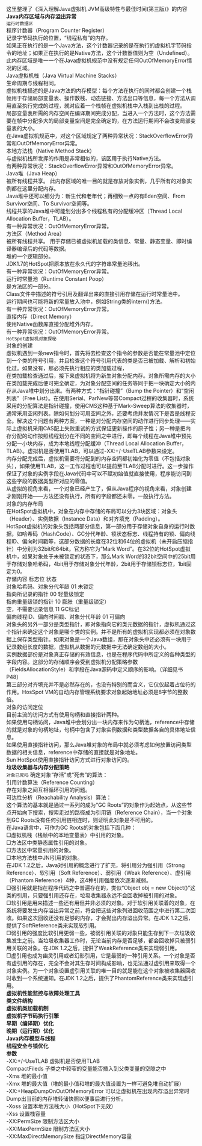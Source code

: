 这里整理了《深入理解Java虚拟机 JVM高级特性与最佳时间(第三版)》的内容
**Java内存区域与内存溢出异常<br/>**
`运行时数据区`<br/>
程序计数器（Program Counter Register）<br/>
记录字节码执行的位置，“线程私有”的内存。<br/>
如果正在执行的是一个Java方法，这个计数器记录的是在执行的虚拟机字节码指令的地址；如果正在执行的是Native方法，这个计数器值则为空（Undefined）。
此内存区域是唯一一个在Java虚拟机规范中没有规定任何OutOfMemoryError情况的区域。<br/>
Java虚拟机栈（Java Virtual Machine Stacks）<br/>
生命周期与线程相同。<br/>
虚拟机栈描述的是Java方法的内存模型：每个方法在执行的同时都会创建一个栈帧用于存储局部变量表、操作数栈、动态链接、方法出口等信息，每一个方法从调用直至执行完成的过程，就对应着一个栈帧在虚拟机栈中入栈到出栈的过程。<br/>
局部变量表所需的内存空间在编译期间完成分配，当进入一个方法时，这个方法需要在帧中分配多大的局部变量空间是完全确定的，在方法运行期间不会改变局部变量表的大小。<br/>
在Java虚拟机规范中，对这个区域规定了两种异常状况：StackOverflowError异常和OutOfMemoryError异常。<br/>
本地方法栈（Native Method Stack）<br/>
与虚拟机栈所发挥的作用是非常相似的，该区用于执行Native方法。<br/>
有两种异常状况：StackOverflowError异常和OutOfMemoryError异常。<br/>
Java堆（Java Heap）<br/>
被所有线程共享。
此内存区域的唯一目的就是存放对象实例，几乎所有的对象实例都在这里分配内存。<br/>
Java堆中还可以细分为：新生代和老年代；再细致一点的有Eden空间、From Survivor空间、To Survivor空间等。<br/>
线程共享的Java堆中可能划分出多个线程私有的分配缓冲区（Thread Local Allocation Buffer，TLAB）。<br/>
有一种异常状况：OutOfMemoryError异常。<br/>
方法区（Method Area）<br/>
被所有线程共享。
用于存储已被虚拟机加载的类信息、常量、静态变量、即时编译器编译后的代码等数据。<br/>
堆的一个逻辑部分。<br/>
JDK1.7的HotSpot把原本放在永久代的字符串常量池移出。<br/>
有一种异常状况：OutOfMemoryError异常。<br/>
运行时常量池（Runtime Constant Poop）<br/>
是方法区的一部分。<br/>
Class文件中描述的符号引用及翻译出来的直接引用存储在运行时常量池中。<br/>
运行期间也可能将新的常量放入池中，例如String类的intern()方法。<br/>
有一种异常状况：OutOfMemoryError异常。<br/>
直接内存（Direct Memory）<br/>
使用Native函数库直接分配堆外内存。<br/>
有一种异常状况：OutOfMemoryError异常。<br/>
`HotSpot虚拟机对象探秘`<br/>
对象的创建<br/>
虚拟机遇到一条new指令时，首先将去检查这个指令的参数是否能在常量池中定位到一个类的符号引用，并且检查这个符号引用代表的类是否已被加载、解析和初始化过。如果没有，那必须先执行相应的类加载过程，<br/>
在类加载检查通过后，接下来虚拟机将为新生对象分配内存。对象所需内存的大小在类加载完成后便可完全确定，为对象分配空间的任务等同于把一块确定大小的内存从Java堆中划分出来。有两种方式：“指针碰撞”（Bump the Pointer）和“空闲列表”（Free List）。在使用Serial、ParNew等带Compact过程的收集器时，系统采用的分配算法是指针碰撞，使用CMS这种基于Mark-Sweep算法的收集器时，通常采用空闲列表。除如何划分可用空间之外，还要考虑并发情况下是否是线程安全。解决这个问题有两种方案，一种是对分配内存空间的动作进行同步处理——实际上虚拟机采用CAS配上失败重试的方式保证更新操作的原子性；另一种是把内存分配的动作按照线程划分在不同的空间之中进行，即每个线程在Java堆中预先分配一小块内存，成为本地线程分配缓冲（Thread Local Allocation Buffer，TLAB）。虚拟机是否使用TLAB，可以通过-XX:+/-UseTLAB参数来设定。<br/>
内存分配完成后，虚拟机需要将分配到的内存空间都初始化为零值（不包括对象头），如果使用TLAB，这一工作过程也可以提前至TLAB分配时进行。这一步操作保证了对象的实例字段在Java代码中可以不赋初始值就直接使用，程序能访问到这些字段的数据类型所对应的零值。<br/>
从虚拟的视角来看，一个对象已经产生了，但从Java程序的视角来看，对象创建才刚刚开始——<init>方法还没有执行，所有的字段都还未零。一般执行<init>方法。<br/>
对象的内存布局<br/>
在HotSpot虚拟机中，对象在内存中存储的布局可以分为3块区域：对象头（Header）、实例数据（Instance Data）和对齐填充（Padding）。<br/>
HotSpot虚拟机的对象头包括两部分信息，第一部分用于存储对象自身的运行时数据，如哈希码（HashCode）、GC分代年龄、锁状态标志、线程持有的锁、偏向线程ID、偏向时间戳等，这部分数据的长度在32位和64位的虚拟机（未开启压缩指针）中分别为32bit和64bit，官方称它为“Mark Word”。在32位的HotSpot虚拟机中，如果对象处于未被锁定的状态下，那么Mark Word的32bit空间中的25bit用于存储对象哈希码，4bit用于存储对象分代年龄，2bit用于存储锁标志位，1bit固定为0。<br/>
存储内容                            标志位                 状态<br/>
对象哈希码、对象分代年龄               01                  未锁定<br/>
指向所记录的指针                      00                   轻量级锁定<br/>
指向重量级锁的指针                    10                    膨胀（重量级锁定）<br/>
空，不需要记录信息                    11                    GC标记<br/>
偏向线程ID、偏向时间戳、对象分代年龄    01                   可偏向<br/>
对象头的另外一部分是类型指针，即对象指向它的类元数据的指针，虚拟机通过这个指针来确定这个对象是哪个类的实例。并不是所有的虚拟机实现都必须在对象数据上保存类型指针。如果对象是一个Java数组，那在对象头中还必须有一块用于记录数组长度的数据，虚拟机从数据的元数据中无法确定数组的大小。<br/>
实例数据部份是对象真正存储的有效信息，也是在程序代码中所定义的各种类型的字段内容。这部分的存储顺序会受到虚拟机分配策略参数（FieldsAllocationStyle）和字段在Java源码中定义顺序的影响。（详细见书P48）<br/>
第三部分对齐填充并不是必然存在的，也没有特别的而含义，它仅仅起着占位符的作用。HosSpot VM的自动内存管理系统要求对象起始地址必须是8字节的整数倍。<br/>
对象的访问定位<br/>
目前主流的访问方式有使用句柄和直接指针两种。<br/>
如果使用句柄访问，Java堆中会划分出一块内存来作为句柄池，reference中存储的就是对象的句柄地址，句柄中包含了对象实例数据和类型数据各自的具体地址信息。<br/>
如果使用直接指针访问，那么Java堆对象的布局中就必须考虑如何放置访问类型数据的相关信息，reference中存储的直接就是对象地址。<br/>
Sun HotSpot使用直接指针访问方式进行对象访问的。<br/>
**垃圾收集器与内存分配策略<br/>**
`对象已死吗`
确定对象“存活”或“死去”的算法：<br/>
引用计数算法（Reference Counting）<br/>
存在对象之间互相循环引用的问题。<br/>
可达性分析（Reachability Analysis）算法：<br/>
这个算法的基本就是通过一系列的成为“GC Roots”的对象作为起始点，从这些节点开始向下搜索，搜索走过的路径成为引用链（Reference Chain），当一个对象到GC Roots没有任何引用链相连时，则证明此对象是不可用的。<br/>
在Java语言中，可作为GC Roots的对象包括下面几种：<br/>
    □虚拟机栈（栈帧中的本地变量表）中引用的对象。<br/>
    □方法区中类静态属性引用的对象。<br/>
    □方法区中常量引用的对象。<br/>
    □本地方法栈中JNI引用的对象。<br/>
在JDK 1.2之后，Java对引用的概念进行了扩充，将引用分为强引用（Strong Reference）、软引用（Soft Reference）、弱引用（Weak Reference）、虚引用（Phantom Reference）4种，这4种引用强度依次逐渐减弱。<br/>
    □强引用就是指在程序代码之中普遍存在的，类似“Object obj = new Object()”这类的引用，只要强引用还存在，垃圾收集器永远不会回收掉被引用的对象。<br/>
    □软引用是用来描述一些还有用但并非必须的对象。对于软引用关联着的对象，在系统将要发生内存溢出异常之前，将会把这些对象列进回收范围之中进行第二次回收。如果这次回收还没有足够的内存，才会抛出内存溢出异常。在JDK 1.2之后，提供了SoftReference类来实现软引用。<br/>
    □弱引用的强度比软引用更弱一些，被弱引用关联的对象只能生存到下一次垃圾收集发生之前。当垃圾收集器工作时，无论当前内存是否足够，都会回收掉只被弱引用关联的对象。在JDK 1.2之后，提供了WeakReference类来实现弱引用。<br/>
    □虚引用也成为幽灵引用或者幻影引用，它是最弱的一种引用关系。一个对象是否有虚引用的存在，完全不会对其生存时间构成影响，也无法通过虚引用来取得一个对象实例。为一个对象设置虚引用关联的唯一目的就是能在这个对象被收集器回收时收到一个系统通知。在JDK 1.2之后，提供了PhantomReference类来实现虚引用。<br/>
**虚拟机性能监控与故障处理工具<br/>**
**类文件结构<br/>**
**虚拟机类加载机制<br/>**
**虚拟机字节码执行引擎<br/>**
**早期（编译期）优化<br/>**
**晚期（运行期）优化<br/>**
**Java内存模型与线程<br/>**
**线程安全与锁优化<br/>**
**参数<br/>**
-XX:+/-UseTLAB                      虚拟机是否使用TLAB<br/>
CompactFileds                       子类之中较窄的变量能否插入到父类变量的空隙之中<br/>
-Xms                                堆的最小值<br/>
-Xmx                                堆的最大值（堆的最小值和堆的最大值设置为一样可避免堆自动扩展）<br/>
-XX:+HeapDumpOnOutOfMemoryError     可以让虚拟机在出现内存溢出异常时Dump出当前的内存堆转储快照以便事后进行分析。<br/>
-Xoss                               设置本地方法栈大小（HotSpot下无效）<br/>
-Xss                                设置栈容量<br/>
-XX:PermSize                        限制方法区大小<br/>
-XX:MaxPermSize                     限制方法区大小<br/>
-XX:MaxDirectMemorySize             指定DirectMemory容量<br/>
